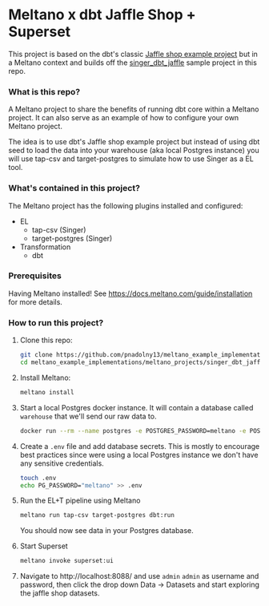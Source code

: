 # Meltano x dbt Jaffle Shop + Superset

This project is based on the dbt's classic [Jaffle shop example project](https://github.com/dbt-labs/jaffle_shop) but in a Meltano context and builds off the [singer_dbt_jaffle](../singer_dbt_jaffle/) sample project in this repo.

### What is this repo?

A Meltano project to share the benefits of running dbt core within a Meltano project.
It can also serve as an example of how to configure your own Meltano project.

The idea is to use dbt's Jaffle shop example project but instead of using dbt seed to load the data into your warehouse (aka local Postgres instance) you will use tap-csv and target-postgres to simulate how to use Singer as a EL tool.

### What's contained in this project?

The Meltano project has the following plugins installed and configured:

- EL
    - tap-csv (Singer)
    - target-postgres (Singer)
- Transformation
    - dbt

### Prerequisites

Having Meltano installed! See https://docs.meltano.com/guide/installation for more details.

### How to run this project?

1. Clone this repo:

    ```bash
    git clone https://github.com/pnadolny13/meltano_example_implementations.git
    cd meltano_example_implementations/meltano_projects/singer_dbt_jaffle/
    ```

1. Install Meltano:

    ```bash
    meltano install
    ```

1. Start a local Postgres docker instance.
It will contain a database called `warehouse` that we'll send our raw data to.

    ```bash
    docker run --rm --name postgres -e POSTGRES_PASSWORD=meltano -e POSTGRES_USER=meltano -e POSTGRES_DB=warehouse -d -p 5432:5432 postgres
    ```

1. Create a `.env` file and add database secrets. This is mostly to encourage best practices since were using a local Postgres instance we don't have any sensitive credentials.

    ```bash
    touch .env
    echo PG_PASSWORD="meltano" >> .env
    ```

1. Run the EL+T pipeline using Meltano

    ```bash
    meltano run tap-csv target-postgres dbt:run
    ```

    You should now see data in your Postgres database.

1. Start Superset

    ```bash
    meltano invoke superset:ui
    ```

1. Navigate to http://localhost:8088/ and use `admin` `admin` as username and password, then click the drop down Data -> Datasets and start exploring the jaffle shop datasets.
